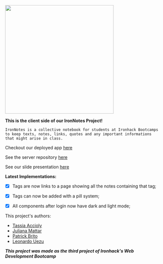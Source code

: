 <img width="350px" align="center" src="./public/images/LogoDark.svg" />

**This is the client side of our IronNotes Project!**

`IronNotes is a collective notebook for students at Ironhack Bootcamps to keep texts, notes, links, quotes and any important informations that might arise in class.`

Checkout our deployed app [here](https://ironnotes.herokuapp.com/)

See the server repository [here](https://github.com/tassiaaccioly/ironnotes-server)

See our slide presentation [here](https://docs.google.com/presentation/d/1eSEAhN5He4dko4dtNfNvGvgP81leUio723bO6JyHobk/edit?usp=sharing)

**Latest Implementations:**

- [x] Tags are now links to a page showing all the notes containing that tag;

- [x] Tags can now be added with a pill system;

- [x] All components after login now have dark and light mode;

This project's authors:

- [Tassia Accioly](https://github.com/tassiaaccioly)
- [Juliana Mattar](https://github.com/JulianaMattar)
- [Patrick Brito](https://github.com/patrickbrito95)
- [Leonardo Uezu](https://github.com/luezu-42)

**_This project was made as the third project of Ironhack's Web Development Bootcamp_**
